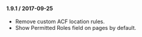 #### 1.9.1 / 2017-09-25
* Remove custom ACF location rules.
* Show Permitted Roles field on pages by default.
